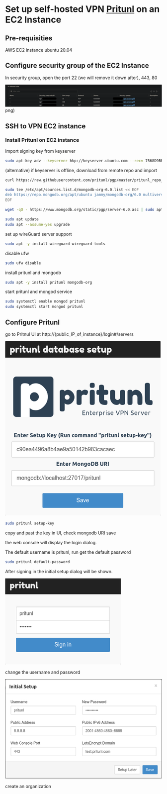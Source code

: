 
# Set up self-hosted VPN [Pritunl](https://docs.pritunl.com/) on an EC2 Instance

## Pre-requisities

AWS EC2 instance ubuntu 20.04

## Configure security group of the EC2 Instance

In security group, open the port 22 (we will remove it down after), 443, 80

![alt text](vpn-security-group.png)png)

## SSH to VPN EC2 instance

### Install Pritunl on EC2 instance

Import signing key from keyserver

```sh
sudo apt-key adv --keyserver hkp://keyserver.ubuntu.com --recv 7568D9BB55FF9E5287D586017AE645C0CF8E292A
```
(alternative) if keyserver is offline, download from remote repo and import

```sh
curl https://raw.githubusercontent.com/pritunl/pgp/master/pritunl_repo_pub.asc | sudo apt-key add -
```

```sh
sudo tee /etc/apt/sources.list.d/mongodb-org-6.0.list << EOF
deb https://repo.mongodb.org/apt/ubuntu jammy/mongodb-org/6.0 multiverse
EOF
```

```sh
wget -qO - https://www.mongodb.org/static/pgp/server-6.0.asc | sudo apt-key add -
```

```sh
sudo apt update
sudo apt --assume-yes upgrade
```

set up wireGuard server support

```sh
sudo apt -y install wireguard wireguard-tools
```

disable ufw

```sh
sudo ufw disable
```

install pritunl and mongodb

```sh
sudo apt -y install pritunl mongodb-org
```

start pritunl and mongod service

```sh
sudo systemctl enable mongod pritunl
sudo systemctl start mongod pritunl
```

## Configure Pritunl

go to Pritnul UI at http://{public_IP_of_instance}/login#/servers

![alt text](pritnl-setup-key.png)

```sh
sudo pritunl setup-key
```

copy and past the key in UI, check mongodb URI save

the web console will display the login dialog. 

The default username is pritunl, run get the default password

```sh
sudo pritunl default-password
```

After signing in the initial setup dialog will be shown. 

![alt text](login.png)

change the username and password

![alt text](change-password.png)

create an organization

